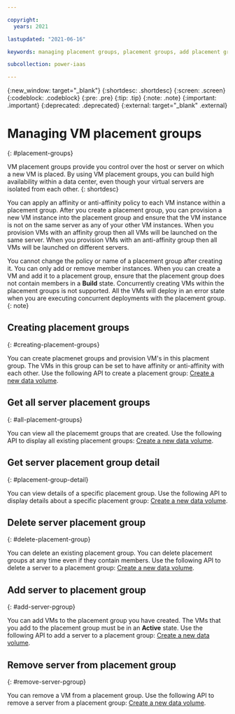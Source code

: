 ```yaml
---

copyright:
  years: 2021

lastupdated: "2021-06-16"

keywords: managing placement groups, placement groups, add placement group, delete placement group

subcollection: power-iaas

---
```


{:new_window: target="_blank"}
{:shortdesc: .shortdesc}
{:screen: .screen}
{:codeblock: .codeblock}
{:pre: .pre}
{:tip: .tip}
{:note: .note}
{:important: .important}
{:deprecated: .deprecated}
{:external: target="_blank" .external}

# Managing VM placement groups
{: #placement-groups}

VM placement groups provide you control over the host or server on which a new VM is placed. By using VM placement groups, you can build high availability within a data center, even though your virtual servers are isolated from each other.
{: shortdesc}

You can apply an affinity or anti-affinity policy to each VM instance within a placement group. After you create a placement group, you can provision a new VM instance into the placement group and ensure that the VM instance is not on the same server as any of your other VM instances. When you provision VMs with an affinity group then all VMs will be launched on the same server. When you provision VMs with an anti-affinity group then all VMs will be launched on different servers. 
<!--You can manage placement groups by using the Placement groups page or the Server details page in the IBM Power Systems Virtual Server console.-->

You cannot change the policy or name of a placement group after creating it. You can only add or remove member instances.
When you can create a VM and add it to a placement group, ensure that the placement group does not contain members in a **Build** state. Concurrently creating VMs within the placement groups is not supported. All the VMs will deploy in an error state when you are executing concurrent deployments with the placement group.
{: note}

## Creating placement groups
{: #creating-placement-groups}

You can create placmenet groups and provision VM's in this placment group. The VMs in this group can be set to have affinity or anti-affinity with each other. Use the following API to create a placement group:
[Create a new data volume](/apidocs/power-cloud#pcloud-placementgroups-post).

## Get all server placement groups
{: #all-placement-groups}

You can view all the placememt groups that are created. Use the following API to display all existing placement groups:
[Create a new data volume](/apidocs/power-cloud#pcloud-placementgroups-getall).

## Get server placement group detail
{: #placement-group-detail}

You can view details of a specific placement group. Use the following API to display details about a specific placement group:
[Create a new data volume](/apidocs/power-cloud#pcloud-cloud-placementgroups-get).

## Delete server placement group
{: #delete-placement-group}

You can delete an existing placement group. You can delete placement groups at any time even if they contain members. Use the following API to delete a server to a placement group:
[Create a new data volume](/apidocs/power-cloud#pcloud-placementgroups-delete).
  
## Add server to placement group
{: #add-server-pgroup}

You can add VMs to the placement group you have created. The VMs that you add to the placement group must be in an **Active** state. Use the following API to add a server to a placement group:
[Create a new data volume](/apidocs/power-cloud#pcloud-placementgroups-members-post).

## Remove server from placement group
{: #remove-server-pgroup}

You can remove a VM from a placement group. Use the following API to remove a server from a placement group:
[Create a new data volume](/apidocs/power-cloud#pcloud-placementgroups-members-delete).

